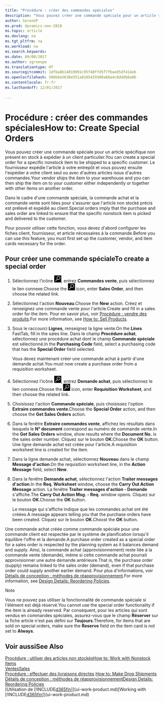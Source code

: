 ```yaml
---
title: "Procédure : créer des commandes spéciales"
description: "Vous pouvez créer une commande spéciale pour un article spécifique non présent en stock à expédier à un client particulier. Le fournisseur expédie l'article à votre entrepôt et vous pouvez ensuite l'expédier à votre client seul ou avec d'autres articles issus d'autres commandes."
author: SorenGP
ms.prod: dynamics-nav-2018
ms.topic: article
ms.devlang: na
ms.tgt_pltfrm: na
ms.workload: na
ms.search.keywords: 
ms.date: 09/08/2017
ms.author: sgroespe
ms.translationtype: HT
ms.sourcegitcommit: 1dfba8b14019991c95f40ffd5f7fbaed5df414eb
ms.openlocfilehash: 596b9a5638e551a8165429308a68a4c8dddb6a06
ms.contentlocale: fr-fr
ms.lasthandoff: 12/01/2017

---
```

# <a name="how-to-create-special-orders"></a><span data-ttu-id="03fda-104">Procédure : créer des commandes spéciales</span><span class="sxs-lookup"><span data-stu-id="03fda-104">How to: Create Special Orders</span></span>
<span data-ttu-id="03fda-105">Vous pouvez créer une commande spéciale pour un article spécifique non présent en stock à expédier à un client particulier.</span><span class="sxs-lookup"><span data-stu-id="03fda-105">You can create a special order for a specific nonstock item to be shipped to a specific customer.</span></span> <span data-ttu-id="03fda-106">Le fournisseur expédie l'article à votre entrepôt et vous pouvez ensuite l'expédier à votre client seul ou avec d'autres articles issus d'autres commandes.</span><span class="sxs-lookup"><span data-stu-id="03fda-106">Your vendor ships the item to your warehouse and you can then ship the item on to your customer either independently or together with other items on another order.</span></span>  

<span data-ttu-id="03fda-107">Dans le cadre d'une commande spéciale, la commande achat et la commande vente sont liées pour s'assurer que l'article non stocké précis est prélevé et expédié au client.</span><span class="sxs-lookup"><span data-stu-id="03fda-107">Special orders imply that the purchase and sales order are linked to ensure that the specific nonstock item is picked and delivered to the customer.</span></span>  

<span data-ttu-id="03fda-108">Pour pouvoir utiliser cette fonction, vous devez d'abord configurer les fiches client, fournisseur, et article nécessaires à la commande.</span><span class="sxs-lookup"><span data-stu-id="03fda-108">Before you can use this feature, you must first set up the customer, vendor, and item cards necessary for the order.</span></span>  

## <a name="to-create-a-special-order"></a><span data-ttu-id="03fda-109">Pour créer une commande spéciale</span><span class="sxs-lookup"><span data-stu-id="03fda-109">To create a special order</span></span>  
1.  <span data-ttu-id="03fda-110">Sélectionnez l'icône ![Page ou état pour la recherche](media/ui-search/search_small.png "Page ou état pour la recherche"), entrez **Commandes vente**, puis sélectionnez le lien connexe.</span><span class="sxs-lookup"><span data-stu-id="03fda-110">Choose the ![Search for Page or Report](media/ui-search/search_small.png "Search for Page or Report icon") icon, enter **Sales Order**, and then choose the related link.</span></span>  
2. <span data-ttu-id="03fda-111">Sélectionnez l'action **Nouveau**.</span><span class="sxs-lookup"><span data-stu-id="03fda-111">Choose the **New** action.</span></span> <span data-ttu-id="03fda-112">Créez et renseignez une  commande vente pour l'article.</span><span class="sxs-lookup"><span data-stu-id="03fda-112">Create and fill in a  sales order for the item.</span></span> <span data-ttu-id="03fda-113">Pour en savoir plus, voir [Procédure : vendre des produits](sales-how-sell-products.md).</span><span class="sxs-lookup"><span data-stu-id="03fda-113">For more information, see [How to: Sell Products](sales-how-sell-products.md).</span></span>
3.  <span data-ttu-id="03fda-114">Sous le raccourci **Lignes**, renseignez la ligne vente.</span><span class="sxs-lookup"><span data-stu-id="03fda-114">On the **Lines** FastTab, fill in the sales line.</span></span> <span data-ttu-id="03fda-115">Dans le champ **Procédure achat**, sélectionnez une procédure achat dont le champ **Commande spéciale** est sélectionné.</span><span class="sxs-lookup"><span data-stu-id="03fda-115">In the **Purchasing Code** field, select a purchasing code that has the **Special Order** field selected.</span></span>

    <span data-ttu-id="03fda-116">Vous devez maintenant créer une commande achat à partir d'une demande achat.</span><span class="sxs-lookup"><span data-stu-id="03fda-116">You must now create a purchase order from a requisition worksheet.</span></span>  
4. <span data-ttu-id="03fda-117">Sélectionnez l'icône ![Page ou état pour la recherche](media/ui-search/search_small.png "Page ou état pour la recherche"), entrez **Demande achat**, puis sélectionnez le lien connexe.</span><span class="sxs-lookup"><span data-stu-id="03fda-117">Choose the ![Search for Page or Report](media/ui-search/search_small.png "Search for Page or Report icon") icon, enter **Requisition Worksheet**, and then choose the related link.</span></span>  
5. <span data-ttu-id="03fda-118">Choisissez l'action **Commande spéciale**, puis choisissez l'option **Extraire commandes vente**.</span><span class="sxs-lookup"><span data-stu-id="03fda-118">Choose the **Special Order** action, and then choose the **Get Sales Orders** action.</span></span>  
6.  <span data-ttu-id="03fda-119">Dans la fenêtre **Extraire commandes vente**, affichez les résultats dans lesquels le **N° document** correspond au numéro de commande vente.</span><span class="sxs-lookup"><span data-stu-id="03fda-119">In the **Get Sales Orders** window, show results where the **Document No.** is the sales order number.</span></span> <span data-ttu-id="03fda-120">Cliquez sur le bouton **OK**.</span><span class="sxs-lookup"><span data-stu-id="03fda-120">Choose the **OK** button.</span></span> <span data-ttu-id="03fda-121">Une ligne demande achat est créée pour l'article.</span><span class="sxs-lookup"><span data-stu-id="03fda-121">A requisition worksheet line is created for the item.</span></span>  
7.  <span data-ttu-id="03fda-122">Dans la ligne demande achat, sélectionnez **Nouveau** dans le champ **Message d'action**.</span><span class="sxs-lookup"><span data-stu-id="03fda-122">On the requisition worksheet line, in the **Action Message** field, select **New**.</span></span>  
8.  <span data-ttu-id="03fda-123">Dans la fenêtre **Demande achat**, sélectionnez l'action **Traiter messages d'action**.</span><span class="sxs-lookup"><span data-stu-id="03fda-123">In the **Req. Worksheet** window, choose the **Carry Out Action Message** action.</span></span> <span data-ttu-id="03fda-124">La fenêtre **Traiter messages d'action - Demande** s'affiche.</span><span class="sxs-lookup"><span data-stu-id="03fda-124">The **Carry Out Action Msg. - Req.** window opens.</span></span> <span data-ttu-id="03fda-125">Cliquez sur le bouton **OK**.</span><span class="sxs-lookup"><span data-stu-id="03fda-125">Choose the **OK** button.</span></span>  

    <span data-ttu-id="03fda-126">Le message qui s'affiche indique que les commandes achat ont été créées.</span><span class="sxs-lookup"><span data-stu-id="03fda-126">A message appears telling you that the purchase orders have been created.</span></span> <span data-ttu-id="03fda-127">Cliquez sur le bouton **OK**.</span><span class="sxs-lookup"><span data-stu-id="03fda-127">Choost the **OK** button.</span></span>  

<span data-ttu-id="03fda-128">Une commande achat créée comme commande spéciale pour une commande client est respectée par le système de planification lorsqu'il équilibre l'offre et la demande.</span><span class="sxs-lookup"><span data-stu-id="03fda-128">A purchase order created as a special order for a sales order is respected by the planning system as it balances demand and supply.</span></span> <span data-ttu-id="03fda-129">Ainsi, la commande achat (approvisionnement) reste liée à la commande vente (demande), même si cette commande achat pourrait approvisionner une autre demande antérieure.</span><span class="sxs-lookup"><span data-stu-id="03fda-129">That is, the purchase order (supply) remains linked to the sales order (demand), even if that purchase order could supply another earlier demand.</span></span> <span data-ttu-id="03fda-130">Pour plus d'informations, voir [Détails de conception : méthodes de réapprovisionnement](design-details-reservation-order-tracking-and-action-messaging.md).</span><span class="sxs-lookup"><span data-stu-id="03fda-130">For more information, see [Design Details: Reordering Policies](design-details-reservation-order-tracking-and-action-messaging.md).</span></span>  

> [!NOTE]  
>  <span data-ttu-id="03fda-131">Vous ne pouvez pas utiliser la fonctionnalité de commande spéciale si l'élément est déjà réservé.</span><span class="sxs-lookup"><span data-stu-id="03fda-131">You cannot use the special order functionality if the item is already reserved.</span></span> <span data-ttu-id="03fda-132">Par conséquent, pour les articles qui sont vendus en commandes spéciales, assurez\-vous que le champ **Réserver** sur la fiche article n'est pas défini sur **Toujours**.</span><span class="sxs-lookup"><span data-stu-id="03fda-132">Therefore, for items that are sold on special orders, make sure the **Reserve** field on the item card is not set to **Always**.</span></span>  

## <a name="see-also"></a><span data-ttu-id="03fda-133">Voir aussi</span><span class="sxs-lookup"><span data-stu-id="03fda-133">See Also</span></span>  
[<span data-ttu-id="03fda-134">Procédure : utiliser des articles non stockés</span><span class="sxs-lookup"><span data-stu-id="03fda-134">How to: Work with Nonstock Items</span></span>](inventory-how-work-nonstock-items.md)  
[<span data-ttu-id="03fda-135">Ventes</span><span class="sxs-lookup"><span data-stu-id="03fda-135">Sales</span></span>](sales-manage-sales.md)  
<span data-ttu-id="03fda-136">[Procédure : effectuer des livraisons directes](sales-how-drop-shipment.md) </span><span class="sxs-lookup"><span data-stu-id="03fda-136">[How to: Make Drop Shipments](sales-how-drop-shipment.md) </span></span>  
[<span data-ttu-id="03fda-137">Détails de conception : méthodes de réapprovisionnement</span><span class="sxs-lookup"><span data-stu-id="03fda-137">Design Details: Reordering Policies</span></span>](design-details-reservation-order-tracking-and-action-messaging.md)  
<span data-ttu-id="03fda-138">[Utilisation de [!INCLUDE[d365fin](includes/d365fin_md.md)]](ui-work-product.md)</span><span class="sxs-lookup"><span data-stu-id="03fda-138">[Working with [!INCLUDE[d365fin](includes/d365fin_md.md)]](ui-work-product.md)</span></span>

